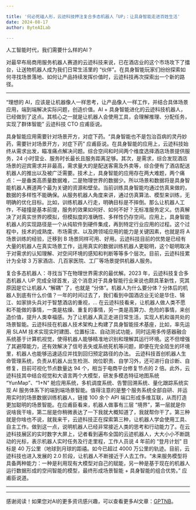 ```yaml
---

title: '何必死磕人形，云迹科技押注复合多态机器人「UP」：让具身智能走进百姓生活'
date: 2024-08-17
author: ByteAILab

---
```


人工智能时代，我们需要什么样的AI？

对最早布局商用服务机器人赛道的云迹科技来说，已在酒店业的这个市场攻下了擂台，让送物机器人成为我们日常生活里的 “伙伴”。在具身智能玩家们纷纷探索如何寻找场景落地、如何让产品持续发挥价值时，云迹科技再次探索出一个新的路径。

---
“理想的 AI，应该是让机器像人一样思考，让产品像人一样工作，并结合具体场景应用，端到端解决实际问题，创造价值。AI + 具身智能进化的云迹科技机器人，已经做到了这点。其核心之一就是让机器人会使用工具，会理解推理、分配任务，实现了群体智能” 云迹科技 CTO 应甫臣说。

具身智能应用需要针对场景开方，对症下药。“具身智能也不是包治百病的灵丹妙药，需要针对场景开方，对症下药” 应甫臣说。在具身智能的应用上，云迹科技始终从需求出发，瞄准痛点解决问题。综合空间和时间两个维度选择酒店场景提供服务，24 小时营业、服务时长最长且服务距离足够。其次，是需求，综合发现酒店场景的迎宾需求并非最高，需求量大的是配送客需及外卖等，综合便有了酒店配送机器人的推出以及被广泛需要。技术上，具身智能的应用存在两大难题，两个痛点：一是垂类高质量数据难，二是物理世界的数据少。所以场景和数据将是具身智能机器人赛道两个最为关键的资源和壁垒。当前训练具身智能均通过仿真来做的，数据的多样性不能确保。从服务机器人角度来讲，通过仿真算法、模型来训练，无明确的优化目标。比如，训练机器人行走，明确目标是不摔倒。那么让机器人工作，不碰撞是基本前提，服务的效果如何好、如何不好？无标准服务定义。仿真解决了对真实世界的模拟，但模拟度的准确性、多样性仍存空间。应用上，具身智能机器人的实现路径是一个从纯软件到硬件集成，再到特定行业应用的过程。这个过程中，技术的成熟度、市场需求、以及跨领域应用的能力是关键因素，也就是将 A 场景训练的经验，迁移到 B 场景同样可用、好用。云迹科技目前的优势是已经有大量的机器人在真实场景工作，运用真实的数据训练机器人更聪明，这个聪明取决于对需求的认知理解、对空间环境的感知和判断等等多个层次。目前，云迹科技累计为全球 3 万家酒店、几百家医院、工厂等场景提供机器人服务。

复合多态机器人：寻找当下在物理世界需求的最优解。2023 年，云迹科技复合多态机器人 UP 完成全球首发，这个消息对于具身智能行业来说也颇具革新性，究其原因是它让机器人 “解耦” 了，也就是 “分体”。机器人为什么要分体？分体后的机器人到底有什么价值？一年的时间过去了，我们看到中国酒店业无论是华住、锦江、如家排头兵对于智慧酒店的重视，...
在云迹科技看来，让机器人做人类不愿和不能做的事情，一类是枯燥、重复的事情，另一类是高算力、危险的事情，来创造价值，提升人类幸福感。为了让机器人真正走进日常生活，实现人机和谐共处的场景智能。云迹科技在机器人技术架构上构建了具身智能技术基座，比如，率先运用 SLAM 技术实现实时建图、位置标注、自动测试功能，同时运用多传感器融合系统基于计算机视觉，使得机器人能够精准地识别和理解其运行环境。这不但增强了其避障能力，还有效解决了信号丢失或系统死机等问题，即便在完全陌生的环境里，机器人也能够迅速适应并找到回归预定路径的办法。
云迹科技首创机器人生命管理系统，负责从机器人出生检测、岗位职责、自学习外，还可进行自诊断、自修复，目前可视化节点数量达 94 个，相当于电商平台修复节点的 2 倍。此外，云迹科技其中结合视觉和大语言两个大模型，研发多模态特征地图系统 “YunMap”、“1+N” 舱应用系统，多机调度系统、告警回溯系统、量化跟踪系统实现 AI 服务体系下的端到端场景智能。值得注意的是整个服务系统全部自研、并运用实时的场景数据训练机器人，链接 100 余个 API 端口形成多维互联，从而打造更加聪明的场景智能。在应甫臣看来，机器人做事有三层 “境界”，第一层就是你说啥我干啥，第二层是你稍微表达了一下我就大概知道了，我就帮你干了。第三种就是你啥也不说，就我来干，云迹科技正在探索第三种，让机器人学会使用工具、自主工作。做到这一点，说明机器人已经非常接近人类的思考和行动能力了。在云迹科技展区的实时数字大屏上，记者看到遍布全国的云迹机器人，大大小小不断跳动的光标，表示机器人实时任务及行走里程，工作人员说 4 年前的 “登月计划” 目标是 40 万公里（地球到月球的距禧。如今已超过 4000 万公里的轨迹。目前，云迹科技也进入发展的 2.0 阶段，让机器人不断接近于人去工作。“未来服务模型将具备两种能力：一种是利用现有大模型对自己的赋能，另一种是基于现在的机器人运行数据形成的空间智能的模型，最终形成场景智能 + 具身智能的组合优势。” 应甫臣说道。

---
---
感谢阅读！如果您对AI的更多资讯感兴趣，可以查看更多AI文章：[GPTNB](https://gptnb.com)。